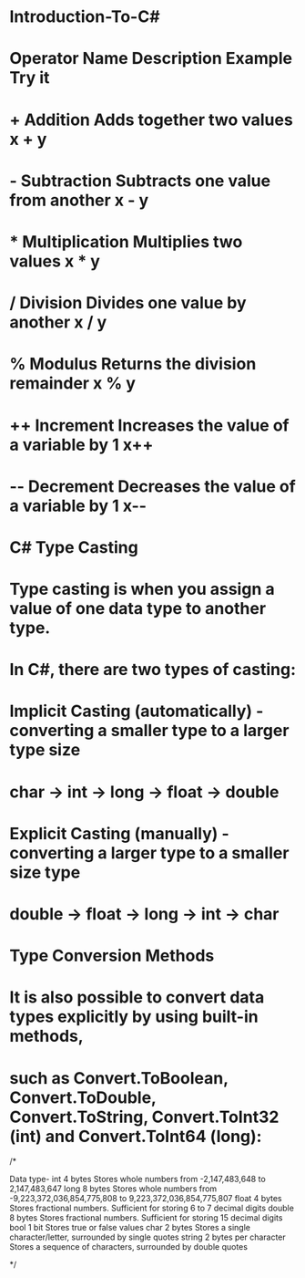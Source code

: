 # Introduction-To-C#

# Operator	Name	Description	Example	Try it
# +	Addition	Adds together two values	x + y	
# -	Subtraction	Subtracts one value from another	x - y	
# *	Multiplication	Multiplies two values	x * y	
# /	Division	Divides one value by another	x / y	
# %	Modulus	Returns the division remainder	x % y	
# ++	Increment	Increases the value of a variable by 1	x++	
# --	Decrement	Decreases the value of a variable by 1	x--	


# C# Type Casting
# Type casting is when you assign a value of one data type to another type.

# In C#, there are two types of casting:

# Implicit Casting (automatically) - converting a smaller type to a larger type size
# char -> int -> long -> float -> double

# Explicit Casting (manually) - converting a larger type to a smaller size type
# double -> float -> long -> int -> char



# Type Conversion Methods
# It is also possible to convert data types explicitly by using built-in methods, 
# such as Convert.ToBoolean, Convert.ToDouble, Convert.ToString, Convert.ToInt32 (int) and Convert.ToInt64 (long):




/*

Data type-
int     4 bytes	Stores whole numbers from -2,147,483,648 to 2,147,483,647
long	8 bytes	Stores whole numbers from -9,223,372,036,854,775,808 to 9,223,372,036,854,775,807
float	4 bytes	Stores fractional numbers. Sufficient for storing 6 to 7 decimal digits
double	8 bytes	Stores fractional numbers. Sufficient for storing 15 decimal digits
bool	1 bit	Stores true or false values
char	2 bytes	Stores a single character/letter, surrounded by single quotes
string	2 bytes per character	Stores a sequence of characters, surrounded by double quotes













*/

